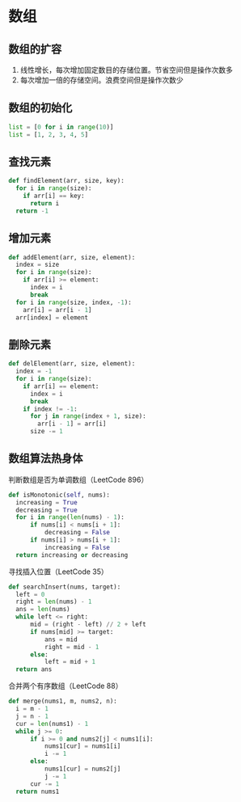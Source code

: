 # 数组
## 数组的扩容
1. 线性增长，每次增加固定数目的存储位置。节省空间但是操作次数多
2. 每次增加一倍的存储空间。浪费空间但是操作次数少

## 数组的初始化
```Python
list = [0 for i in range(10)]
list = [1, 2, 3, 4, 5]
```

## 查找元素
```Python
def findElement(arr, size, key):
  for i in range(size):
    if arr[i] == key:
      return i
  return -1
```

## 增加元素
```Python
def addElement(arr, size, element):
  index = size
  for i in range(size):
    if arr[i] >= element:
      index = i
      break
  for i in range(size, index, -1):
    arr[i] = arr[i - 1]
  arr[index] = element
```

## 删除元素
```Python
def delElement(arr, size, element):
  index = -1
  for i in range(size):
    if arr[i] == element:
      index = i
      break
    if index != -1:
      for j in range(index + 1, size):
        arr[i - 1] = arr[i]
      size -= 1
```

## 数组算法热身体
判断数组是否为单调数组（LeetCode 896）
```Python
def isMonotonic(self, nums):
  increasing = True
  decreasing = True
  for i in range(len(nums) - 1): 
      if nums[i] < nums[i + 1]: 
          decreasing = False
      if nums[i] > nums[i + 1]: 
          increasing = False
  return increasing or decreasing
```
寻找插入位置（LeetCode 35）
```Python
def searchInsert(nums, target):
  left = 0 
  right = len(nums) - 1
  ans = len(nums)
  while left <= right: 
      mid = (right - left) // 2 + left
      if nums[mid] >= target: 
          ans = mid 
          right = mid - 1
      else: 
          left = mid + 1
  return ans
```
合并两个有序数组（LeetCode 88）
```Python
def merge(nums1, m, nums2, n):
  i = m - 1
  j = n - 1
  cur = len(nums1) - 1
  while j >= 0: 
      if i >= 0 and nums2[j] < nums1[i]: 
          nums1[cur] = nums1[i]
          i -= 1
      else: 
          nums1[cur] = nums2[j]
          j -= 1
      cur -= 1
  return nums1
```
